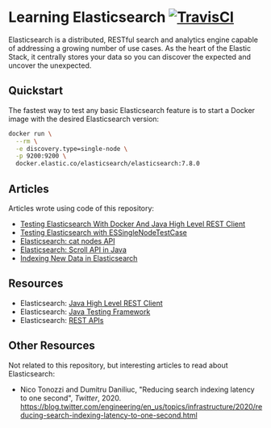 # Learning Elasticsearch [![TravisCI](https://travis-ci.org/mincong-h/learning-elasticsearch.svg?branch=master)](https://travis-ci.org/github/mincong-h/learning-elasticsearch)

Elasticsearch is a distributed, RESTful search and analytics engine capable of
addressing a growing number of use cases. As the heart of the Elastic Stack,
it centrally stores your data so you can discover the expected and uncover the
unexpected.

## Quickstart

The fastest way to test any basic Elasticsearch feature is to start a Docker image with the desired Elasticsearch version:

```sh
docker run \
  --rm \
  -e discovery.type=single-node \
  -p 9200:9200 \
  docker.elastic.co/elasticsearch/elasticsearch:7.8.0
```

## Articles

Articles wrote using code of this repository:

- [Testing Elasticsearch With Docker And Java High Level REST Client](https://mincong.io/2020/04/05/testing-elasticsearch-with-docker-and-java-client/)
- [Testing Elasticsearch with ESSingleNodeTestCase](https://mincong.io/2019/11/24/essinglenodetestcase/)
- [Elasticsearch: cat nodes API](https://mincong.io/2020/03/07/elasticsearch-cat-nodes-api/)
- [Elasticsearch: Scroll API in Java](https://mincong.io/2020/01/19/elasticsearch-scroll-api/)
- [Indexing New Data in Elasticsearch](https://mincong.io/2019/12/02/indexing-new-data-in-elasticsearch/)

## Resources

- Elasticsearch: [Java High Level REST Client](https://www.elastic.co/guide/en/elasticsearch/client/java-rest/current/java-rest-high.html)
- Elasticsearch: [Java Testing Framework](https://www.elastic.co/guide/en/elasticsearch/reference/current/testing-framework.html)
- Elasticsearch: [REST APIs](https://www.elastic.co/guide/en/elasticsearch/reference/current/rest-apis.html)

## Other Resources

Not related to this repository, but interesting articles to read about Elasticsearch:

-  Nico Tonozzi and Dumitru Daniliuc, "Reducing search indexing latency to one second", _Twitter_, 2020.<br>
   <https://blog.twitter.com/engineering/en_us/topics/infrastructure/2020/reducing-search-indexing-latency-to-one-second.html>
